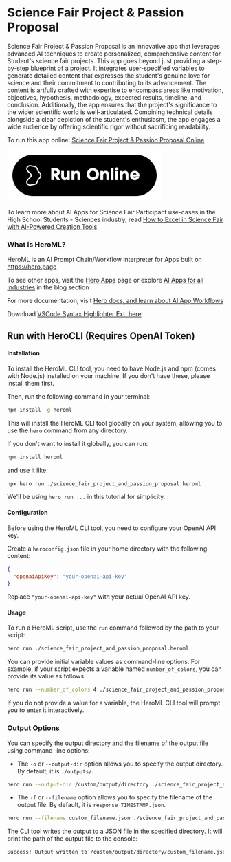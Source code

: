 # Science Fair Project & Passion Proposal

Science Fair Project & Passion Proposal is an innovative app that leverages advanced AI techniques to create personalized, comprehensive content for Student's science fair projects. This app goes beyond just providing a step-by-step blueprint of a project. It integrates user-specified variables to generate detailed content that expresses the student's genuine love for science and their commitment to contributing to its advancement. The content is artfully crafted with expertise to encompass areas like motivation, objectives, hypothesis, methodology, expected results, timeline, and conclusion. Additionally, the app ensures that the project's significance to the wider scientific world is well-articulated. Combining technical details alongside a clear depiction of the student's enthusiasm, the app engages a wide audience by offering scientific rigor without sacrificing readability.

To run this app online: [Science Fair Project & Passion Proposal Online](https://hero.page/app/science-fair-project-and-passion-proposal-customized-science-project-proposals/DuPX6wzDRaF1SgiY9aTF)

[![Run Science Fair Project & Passion Proposal Online](/assets/run.svg)](https://hero.page/app/science-fair-project-and-passion-proposal-customized-science-project-proposals/DuPX6wzDRaF1SgiY9aTF)

To learn more about AI Apps for Science Fair Participant use-cases in the High School Students - Sciences industry, read [How to Excel in Science Fair with AI-Powered Creation Tools](https://hero.page/blog/ai/high-school-students-sciences/how-to-excel-in-science-fair-with-ai-powered-creation-tools/170965)

### What is HeroML?
HeroML is an AI Prompt Chain/Workflow interpreter for Apps built on https://hero.page 

To see other apps, visit the [Hero Apps](https://hero.page/apps) page or explore [AI Apps for all industries](https://hero.page/blog) in the blog section

For more documentation, visit [Hero docs, and learn about AI App Workflows](https://hero.page/tutorials/introduction-to-heroml)

Download [VSCode Syntax Highlighter Ext. here](https://marketplace.visualstudio.com/items?itemName=hero-page.heroml)

## Run with HeroCLI (Requires OpenAI Token)

#### Installation

To install the HeroML CLI tool, you need to have Node.js and npm (comes with Node.js) installed on your machine. If you don't have these, please install them first. 

Then, run the following command in your terminal:

```bash
npm install -g heroml
```

This will install the HeroML CLI tool globally on your system, allowing you to use the `hero` command from any directory.

If you don't want to install it globally, you can run:

```bash
npm install heroml
```

and use it like:

```bash
npx hero run ./science_fair_project_and_passion_proposal.heroml
```

We'll be using `hero run ...` in this tutorial for simplicity.

#### Configuration

Before using the HeroML CLI tool, you need to configure your OpenAI API key. 

Create a `heroconfig.json` file in your home directory with the following content:

```json
{
  "openaiApiKey": "your-openai-api-key"
}
```

Replace `"your-openai-api-key"` with your actual OpenAI API key.

#### Usage

To run a HeroML script, use the `run` command followed by the path to your script:

```bash
hero run ./science_fair_project_and_passion_proposal.heroml
```

You can provide initial variable values as command-line options. For example, if your script expects a variable named `number_of_colors`, you can provide its value as follows:

```bash
hero run --number_of_colors 4 ./science_fair_project_and_passion_proposal.heroml
```

If you do not provide a value for a variable, the HeroML CLI tool will prompt you to enter it interactively.

### Output Options

You can specify the output directory and the filename of the output file using command-line options:

- The `-o` or `--output-dir` option allows you to specify the output directory. By default, it is `./outputs/`.

```bash
hero run --output-dir /custom/output/directory ./science_fair_project_and_passion_proposal.heroml
```

- The `-f` or `--filename` option allows you to specify the filename of the output file. By default, it is `response_TIMESTAMP.json`.

```bash
hero run --filename custom_filename.json ./science_fair_project_and_passion_proposal.heroml
```

The CLI tool writes the output to a JSON file in the specified directory. It will print the path of the output file to the console:

```bash
Success! Output written to /custom/output/directory/custom_filename.json
```

